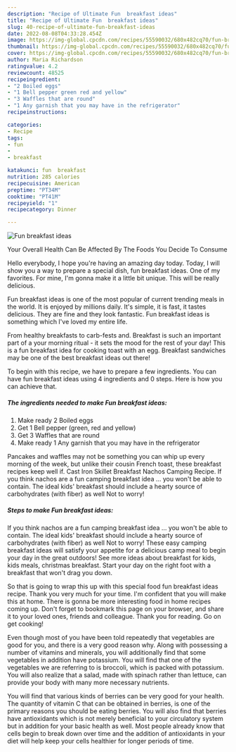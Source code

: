 ```yaml
---
description: "Recipe of Ultimate Fun  breakfast ideas"
title: "Recipe of Ultimate Fun  breakfast ideas"
slug: 40-recipe-of-ultimate-fun-breakfast-ideas
date: 2022-08-08T04:33:28.454Z
image: https://img-global.cpcdn.com/recipes/55590032/680x482cq70/fun-breakfast-ideas-recipe-main-photo.jpg
thumbnail: https://img-global.cpcdn.com/recipes/55590032/680x482cq70/fun-breakfast-ideas-recipe-main-photo.jpg
cover: https://img-global.cpcdn.com/recipes/55590032/680x482cq70/fun-breakfast-ideas-recipe-main-photo.jpg
author: Maria Richardson
ratingvalue: 4.2
reviewcount: 48525
recipeingredient:
- "2 Boiled eggs"
- "1 Bell pepper green red and yellow"
- "3 Waffles that are round"
- "1 Any garnish that you may have in the refrigerator"
recipeinstructions:

categories:
- Recipe
tags:
- fun
- 
- breakfast

katakunci: fun  breakfast 
nutrition: 285 calories
recipecuisine: American
preptime: "PT34M"
cooktime: "PT41M"
recipeyield: "1"
recipecategory: Dinner

---
```



![Fun  breakfast ideas](https://img-global.cpcdn.com/recipes/55590032/680x482cq70/fun-breakfast-ideas-recipe-main-photo.jpg)

Your Overall Health Can Be Affected By The Foods You Decide To Consume

Hello everybody, I hope you're having an amazing day today. Today, I will show you a way to prepare a special dish, fun  breakfast ideas. One of my favorites. For mine, I'm gonna make it a little bit unique. This will be really delicious.

Fun  breakfast ideas is one of the most popular of current trending meals in the world. It is enjoyed by millions daily. It's simple, it is fast, it tastes delicious. They are fine and they look fantastic. Fun  breakfast ideas is something which I've loved my entire life.

From healthy breakfasts to carb-fests and. Breakfast is such an important part of a your morning ritual - it sets the mood for the rest of your day! This is a fun breakfast idea for cooking toast with an egg. Breakfast sandwiches may be one of the best breakfast ideas out there!


To begin with this recipe, we have to prepare a few ingredients. You can have fun  breakfast ideas using 4 ingredients and 0 steps. Here is how you can achieve that.

<!--inarticleads1-->

##### The ingredients needed to make Fun  breakfast ideas:

1. Make ready 2 Boiled eggs
1. Get 1 Bell pepper (green, red and yellow)
1. Get 3 Waffles that are round
1. Make ready 1 Any garnish that you may have in the refrigerator


Pancakes and waffles may not be something you can whip up every morning of the week, but unlike their cousin French toast, these breakfast recipes keep well if. Cast Iron Skillet Breakfast Nachos Camping Recipe. If you think nachos are a fun camping breakfast idea … you won&#39;t be able to contain. The ideal kids&#39; breakfast should include a hearty source of carbohydrates (with fiber) as well Not to worry! 

<!--inarticleads2-->

##### Steps to make Fun  breakfast ideas:



If you think nachos are a fun camping breakfast idea … you won&#39;t be able to contain. The ideal kids&#39; breakfast should include a hearty source of carbohydrates (with fiber) as well Not to worry! These easy camping breakfast ideas will satisfy your appetite for a delicious camp meal to begin your day in the great outdoors! See more ideas about breakfast for kids, kids meals, christmas breakfast. Start your day on the right foot with a breakfast that won&#39;t drag you down. 

So that is going to wrap this up with this special food fun  breakfast ideas recipe. Thank you very much for your time. I'm confident that you will make this at home. There is gonna be more interesting food in home recipes coming up. Don't forget to bookmark this page on your browser, and share it to your loved ones, friends and colleague. Thank you for reading. Go on get cooking!

Even though most of you have been told repeatedly that vegetables are good for you, and there is a very good reason why. Along with possessing a number of vitamins and minerals, you will additionally find that some vegetables in addition have potassium. You will find that one of the vegetables we are referring to is broccoli, which is packed with potassium. You will also realize that a salad, made with spinach rather than lettuce, can provide your body with many more necessary nutrients.

You will find that various kinds of berries can be very good for your health. The quantity of vitamin C that can be obtained in berries, is one of the primary reasons you should be eating berries. You will also find that berries have antioxidants which is not merely beneficial to your circulatory system but in addition for your basic health as well. Most people already know that cells begin to break down over time and the addition of antioxidants in your diet will help keep your cells healthier for longer periods of time.

